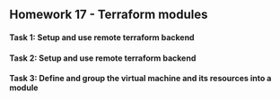 ## Homework 17 - Terraform modules  

#### Task 1: Setup and use remote terraform backend  

#### Task 2: Setup and use remote terraform backend  

#### Task 3: Define and group the virtual machine and its resources into a module